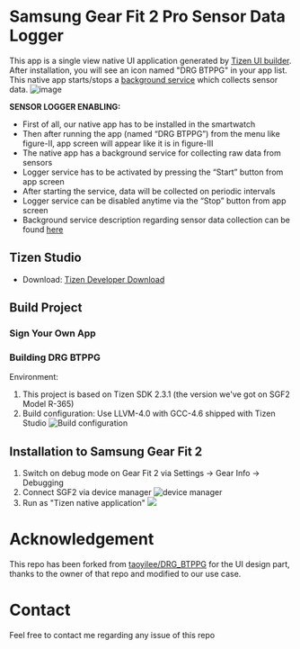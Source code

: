 # Samsung Gear Fit 2 Pro Sensor Data Logger  
This app is a single view native UI application generated by [Tizen UI builder](https://developer.tizen.org/development/tizen-studio/native-tools/writing-and-editing-code/ui-builder). After installation, you will see an icon named "DRG BTPPG" in your app list.
This native app starts/stops a [background service](https://github.com/Subangkar/Tizen-Sensor-Raw-Data-Saving-Service) which collects sensor data.
<img src="https://i.ibb.co/dpGQcDp/image.png" alt="image" border="0">   
  
**SENSOR LOGGER ENABLING:**
-	First of all, our native app has to be installed in the smartwatch
-	Then after running the app (named “DRG BTPPG”) from the menu like figure-II, app screen will appear like it is in figure-III
-	The native app has a background service for collecting raw data from sensors 
-	Logger service has to be activated by pressing the “Start” button from app screen
-	After starting the service, data will be collected on periodic intervals
-	Logger service can be disabled anytime via the “Stop” button from app screen
- Background service description regarding sensor data collection can be found [here](https://github.com/Subangkar/Tizen-Sensor-Raw-Data-Saving-Service/blob/master/README.md)    
  
## Tizen Studio 
* Download: [Tizen Developer Download](https://developer.tizen.org/development/tizen-studio/download#)
## Build Project
### Sign Your Own App

### Building DRG BTPPG
Environment:

1. This project is based on Tizen SDK 2.3.1 (the version we've got on SGF2 Model R-365)
2. Build configuration: Use LLVM-4.0 with GCC-4.6 shipped with Tizen Studio
![Build configuration](doc/build_conf.png)

## Installation to Samsung Gear Fit 2
1. Switch on debug mode on Gear Fit 2 via Settings -> Gear Info -> Debugging
2.  Connect SGF2 via device manager
![device manager](doc/device_manager.png)
3. Run as "Tizen native application"
![](doc/run_tizen.png)

# Acknowledgement
This repo has been forked from [taoyilee/DRG_BTPPG](https://github.com/taoyilee/DRG_BTPPG) for the UI design part, thanks to the owner of that repo and modified to our use case.

# Contact
Feel free to contact me regarding any issue of this repo 
